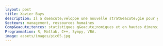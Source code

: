 ```yaml
---
layout: post
title: Xavier Bays
description: Il a d&eacute;veloppe une nouvelle strat&eacute;gie pour g&eacute;rer les heures d activit&eacute;s des traders de l’énergie du Groupe E. Il a démontré l’utilit&eacute; des analyses “Big Data” appliquées aux ressources humaines chez Dassault Syst&egrave;mes et &agrave;  ouvert la voie &agrave;  la cr&eacute;ation de postes fixes dans ce domaine.
Secteurs: management, ressources humaines
Comp&eacute;tences: statistiques g&eacute;nomiques et en hautes dimensions, statistiques robustes, optimisation combinatoire.
Programmation: R, Matlab, C++, Sympy, VBA.
image: assets/images/pic05.jpg
---
```


